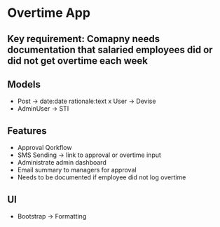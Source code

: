 # Overtime App

## Key requirement: Comapny needs documentation that salaried employees did or did not get overtime each week

## Models

- Post -> date:date rationale:text
  x User -> Devise
- AdminUser -> STI

## Features

- Approval Qorkflow
- SMS Sending -> link to approval or overtime input
- Administrate admin dashboard
- Email summary to managers for approval
- Needs to be documented if employee did not log overtime

## UI

- Bootstrap -> Formatting
